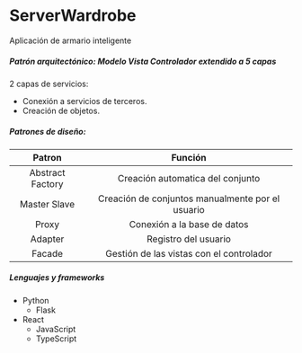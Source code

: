 # ServerWardrobe

Aplicación de armario inteligente

##### Patrón arquitectónico: Modelo Vista Controlador extendido a 5 capas

2 capas de servicios:

- Conexión a servicios de terceros.
- Creación de objetos.

##### Patrones de diseño:

|      Patron      |                     Función                      |
| :--------------: | :----------------------------------------------: |
| Abstract Factory |         Creación automatica del conjunto         |
|   Master Slave   | Creación de conjuntos manualmente por el usuario |
|      Proxy       |           Conexión a la base de datos            |
|     Adapter      |               Registro del usuario               |
|      Facade      |     Gestión de las vistas con el controlador     |

##### Lenguajes y frameworks

- Python
  - Flask
- React
  - JavaScript
  - TypeScript
